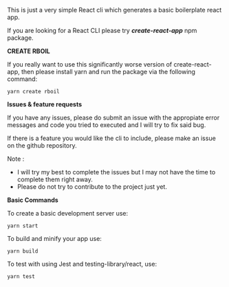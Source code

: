 This is just a very simple React cli which generates a basic boilerplate react app.

If you are looking for a React CLI please try **_create-react-app_** npm package.

**CREATE RBOIL**

If you really want to use this significantly worse version of create-react-app, then please install yarn and run the package via the following command:

    yarn create rboil

**Issues & feature requests**

If you have any issues, please do submit an issue with the appropiate error messages and code you tried to executed and I will try to fix said bug.

If there is a feature you would like the cli to include, please make an issue on the github repository.

Note :
- I will try my best to complete the issues but I may not have the time to complete them right away.
- Please do not try to contribute to the project just yet.

**Basic Commands**

To create a basic development server use:

    yarn start

To build and minify your app use:

    yarn build

To test with using Jest and testing-library/react, use:

    yarn test



